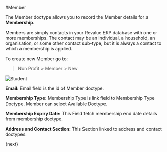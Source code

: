 #Member

The Member doctype allows you to record the Member details for a **Membership**.

Members are simply contacts in your Revalue ERP database with one or more memberships. The contact may be an individual, a household, an organisation, or some other contact sub-type, but it is always a contact to which a membership is applied.

To create new Member go to:

> Non Profit > Member > New

<img class="screenshot" alt="Student" src="/docs/assets/img/non_profit/membership/member.png">

**Email:** Email field is the id of Member doctype.

**Membership Type:** Membership Type is link field to Membership Type Doctype. Member can select Available Doctype.

**Membership Expiry Date:** This Field fetch membership end date details from membership doctype.

**Address and Contact Section:** This Section linked to address and contact doctypes.

{next}